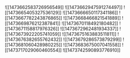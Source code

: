 ![[1473662583726956549]]
![[1473662947591274497]]
![[1473665405327536129]]
![[1473666650117341186]]
![[1473667782243876865]]
![[1473668466821541889]]
![[1473669876212387841]]
![[1473670118492180482]]
![[1473671158817976326]]
![[1473672962481934337]]
![[1473673922205741059]]
![[1473675163883511811]]
![[1473676382655762432]]
![[1473679286573879299]]
![[1473681060428980225]]
![[1473683675007041558]]
![[1473717029060460554]]
![[1473742590893776910]]
